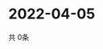 # 2022-04-05
  共 0条

  <!-- BEGIN -->
  <!-- 最后更新时间Tue Apr 05 2022 00:27:53 GMT+0000 (Coordinated Universal Time) -->
  
  <!-- END -->
  
  